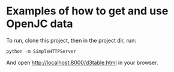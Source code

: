 Examples of how to get and use OpenJC data
==========================================

To run, clone this project, then in the project dir, run:

```
python -m SimpleHTTPServer
```

And open [http://localhost:8000/d3table.html](http://localhost:8000/d3table.html) in your browser.
